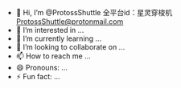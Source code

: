 - 👋 Hi, I’m @ProtossShuttle 全平台id：星灵穿梭机 ProtossShuttle@protonmail.com
- 👀 I’m interested in ...
- 🌱 I’m currently learning ...
- 💞️ I’m looking to collaborate on ...
- 📫 How to reach me ...
- 😄 Pronouns: ...
- ⚡ Fun fact: ...

<!---
ProtossShuttle/ProtossShuttle is a ✨ special ✨ repository because its `README.md` (this file) appears on your GitHub profile.
You can click the Preview link to take a look at your changes.
--->
